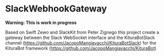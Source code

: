 # SlackWebhookGateway

**Warning: This is work in progress**

Based on Swift Zewo and SlackKit from Peter Zignego this project create a gateway between the Slack WebSocket interface and the KituraBotSlack channel (https://github.com/JacopoMangiavacchi/KituraBotSlack) for the KituraBot framework (https://github.com/JacopoMangiavacchi/KituraBot) 
 
